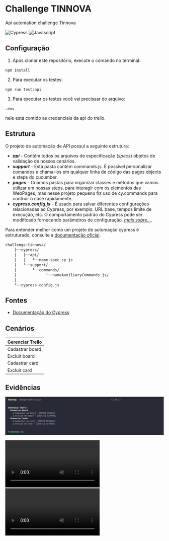 # Challenge TINNOVA
Api automation challenge Tinnova

<div justify-content="space-between" align-items="center">
    <img src="https://seekicon.com/free-icon-download/cypress_1.svg" width="50" alt= "Cypress"/>
    <img src="https://seekicon.com/free-icon-download/javascript_3.svg" width="50" alt="Javascript"/>
</div>

## Configuração

1. Após clonar este repositório, execute o comando no terminal:
```
npm install
```
2. Para executar os testes:
```
npm run test:api
```
3. Para executar os testes você vai precissar do arquivo:
```
.env
```
nele está contido as credenciais da api do trello.

## Estrutura

O projeto de automação de API possui a seguinte estrutura:

- **_api_** - Contém todos os arquivos de especificação (_specs_) objetos de validação de nossos cenários.
- **_support_** - Esta pasta contém commands.js. É possível personalizar comandos e chama-los em qualquer linha de código das pages objects e steps do cucumber.
- **_pages_** - Criamos pastas para organizar classes e métodos que vamos utilizar em nossas steps, para interagir com os elementos das WebPages, mas nesse projeto pequeno fiz uso de cy.commands para contruir o case rápidamente.
- **_cypress.config.js_** - É usado para salvar diferentes configurações relacionadas ao Cypress, por exemplo. URL base, tempos limite de execução, etc. O comportamento padrão do Cypress pode ser modificado fornecendo parâmetros de configuração. [_mais sobre..._](https://docs.cypress.io/guides/references/configuration#cypress-json).

Para entender melhor como um projeto de automação cypress é estruturado, consulte a [documentação oficial](https://docs.cypress.io/guides/core-concepts/writing-and-organizing-tests#Test-Structure).


````
challenge-tinnova/
    ├──cypress/
    |   ├──api/
    |   |   └──name-spec.cy.js
    |   └──support/
    |       └──commands/
    |             └──nameAuxiliaryCommands.js/
    |       
    └──cypress.config.js
````

## Fontes

- [Documentação do Cypress](https://docs.cypress.io/guides/overview/why-cypress)

## Cenários

| Gerenciar Trello                             |
| -------------------------------------------- |
| Cadastrar board                              |
| Excluir board                                |
| Cadastrar card                               |
| Excluir card                                 |

## Evidências

![Resultado do teste](/assets/details-test-img.png)

![Execução do teste](https://github.com/DiegoJOFernandes/challenge-tinnova/assets/execute-test.mp4)
![Detalhes do teste](https://github.com/DiegoJOFernandes/challenge-tinnova/assets/details-test.mp4)

